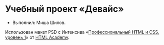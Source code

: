 # Учебный проект «Девайс»

* Выполнил: Миша Шилов.


Использован макет PSD с Интенсива «[Профессиональный HTML и CSS, уровень 1](https://htmlacademy.ru/intensive/htmlcss)» от [HTML Academy](https://htmlacademy.ru).
